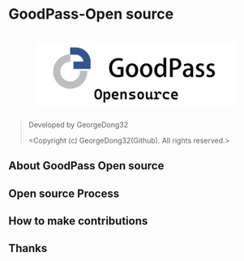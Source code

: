 # GoodPass-Open source
<h1 align="center">
  <img src="https://github.com/GeorgeDong32/GoodPass/blob/resource/Title%20Photo/GoodPass3.0_Opensource.png" alt="GoodPass Open source" width="400">
</h1>

> Developed by GeorgeDong32 
>
> <Copyright (c) GeorgeDong32(Github). All rights reserved.>

## About GoodPass Open source



## Open source Process



## How to make contributions



## Thanks
